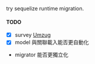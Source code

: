 try sequelize runtime migration.

#### TODO

- [x] survey [Umzug](https://github.com/sequelize/umzug)
- [x] model 與關聯載入能否更自動化
- migrator 能否更獨立化
